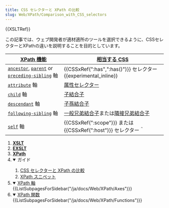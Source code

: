 ```yaml
---
title: CSS セレクターと XPath の比較
slug: Web/XPath/Comparison_with_CSS_selectors
---
```


{{XSLTRef}}

この記事では、ウェブ開発者が適材適所のツールを選択できるように、CSSセレクターとXPathの違いを説明することを目的としています。

| [XPath 機能](/ja/docs/Web/XPath)                                                                                                                                  | [相当する CSS](/ja/docs/Web/CSS/CSS_Selectors)                                                                                    |
| ----------------------------------------------------------------------------------------------------------------------------------------------------------------- | --------------------------------------------------------------------------------------------------------------------------------- |
| [`ancestor`](/ja/docs/Web/XPath/Axes/ancestor), [`parent`](/ja/docs/Web/XPath/Axes/parent) or [`preceding-sibling`](/ja/docs/Web/XPath/Axes/preceding-sibling) 軸 | {{CSSxRef(":has",":has()")}} セレクター {{experimental_inline}}                                                                   |
| [`attribute`](/ja/docs/Web/XPath/Axes/attribute) 軸                                                                                                               | [属性セレクター](/ja/docs/Web/CSS/Attribute_selectors)                                                                            |
| [`child`](/ja/docs/Web/XPath/Axes/child) 軸                                                                                                                       | [子結合子](/ja/docs/Web/CSS/Child_combinator)                                                                                     |
| [`descendant`](/ja/docs/Web/XPath/Axes/descendant) 軸                                                                                                             | [子孫結合子](/ja/docs/Web/CSS/Descendant_combinator)                                                                              |
| [`following-sibling`](/ja/docs/Web/XPath/Axes/following-sibling) 軸                                                                                               | [一般兄弟結合子](/ja/docs/Web/CSS/General_sibling_combinator)または[隣接兄弟結合子](/ja/docs/Web/CSS/Adjacent_sibling_combinator) |
| [`self`](/ja/docs/Web/XPath/Axes/self) 軸                                                                                                                         | {{CSSxRef(":scope")}} または {{CSSxRef(":host")}} セレクター＾                                                                    |

<section id="Quick_links">
  <ol>
    <li><strong><a href="/ja/docs/Web/XSLT">XSLT</a></strong></li>
    <li><strong><a href="/ja/docs/Web/EXSLT">EXSLT</a></strong></li>
    <li><strong><a href="/ja/docs/Web/XPath">XPath</a></strong></li>
    <li class="toggle">
      <details open>
        <summary>ガイド</summary>
        <ol>
          <li><a href="/ja/docs/Web/XPath/Comparison_with_CSS_selectors">CSS セレクターと XPath の比較</a>
          </li>
          <li><a href="/ja/docs/Web/XPath/Snippets">XPath スニペット</a></li>
        </ol>
      </details>
    </li>
    <li class="toggle">
      <details open>
        <summary><a href="/ja/docs/Web/XPath/Axes">XPath 軸</a></summary>
        {{ListSubpagesForSidebar("/ja/docs/Web/XPath/Axes")}}
      </details>
    </li>
    <li class="toggle">
      <details open>
        <summary><a href="/ja/docs/Web/XPath/Functions">XPath 関数</a></summary>
        {{ListSubpagesForSidebar("/ja/docs/Web/XPath/Functions")}}
      </details>
    </li>
  </ol>
</section>
